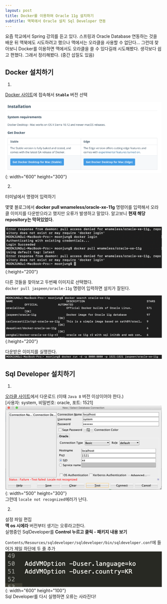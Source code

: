 ```yaml
---
layout: post
title: Docker를 이용하여 Oracle 11g 설치하기
subtitle: 맥북에서 Oracle 설치 Sql Developer 연동
---
```


요즘 학교에서 Spring 강의를 듣고 있다. 스프링과 Oracle Database 연동하는 것을 배운 뒤 맥북에도 시도하려고 했으나 맥에서는 오라클을 사용할 수 없단다... 그런데 찾아보니 Docker를 이용하면 맥에서도 오라클을 쓸 수 있다길래 시도해봤다. 생각보다 쉽고 편했다. 그래서 정리해봤다. (중간 삽질도 있음)

## Docker 설치하기  

1.
[Docker 사이트](https://www.docker.com/get-started)에 접속해서 **`Stable`** 버전 선택

![select_stable](/img/190410/190410_img_1.png){: width="600" height="300"}    

2.
터미널에서 명령어 입력하기  

몇몇 블로그에서 **docker pull wnameless/oracle-xe-11g** 명령어를 입력해서 오라클 이미지를 다운받으라고 했지만 오류가 발생하고 말았다. 알고보니 **현재 해당 repository는 막혀있었다.**

![access_denied](/img/190410/190410_img_2.png){:height="200"}      

다른 것들을 찾아보고 두번째 이미지로 선택했다.  
 `docker pull jaspeen/oracle-11g` 명령어 입력하면 설치가 잘된다.  

![select_jaspeen](/img/190410/190410_img_3.png){:height="200"}        


다운받은 이미지를 실행한다.
![run_image](/img/190410/190410_img_4.png)  



## Sql Developer 설치하기
1.
[오라클 사이트](https://www.oracle.com/technetwork/developer-tools/sql-developer/downloads/index.html)에서 다운로드 (이때 `Java 8` 버전 이상이어야 한다.)  
[사용자: system, 비밀번호: oracle, 포트: 1521]
![db_connect](/img/190410/190410_img_5.png){: width="500" height="300"}    
그런데 `locale not recognized`에러가 난다.  

2.
설정 파일 편집  
**맥 os 시에라** 버전부터 생기는 오류라고한다.  
실행중인 SqlDeveloper를 **Control 누르고 클릭 - 패키지 내용 보기**

`Contents/Resources/sqldeveloper/sqldeveloper/bin/sqldeveloper.conf`에 들어가 제일 하단에 두 줄 추가  
![setting](/img/190410/190410_img_6.png){: width="600" height="100"}    
Sql Developer를 다시 실행하면 오류는 사라진다!
